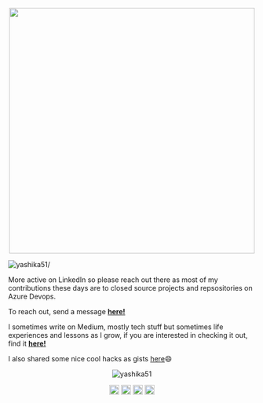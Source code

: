 
<p align="center"> <img src=https://media.giphy.com/media/XxSTiWybZmJ4XNOpIe/giphy.gif width="500"/> </p>


<p align="left"> <img src=https://komarev.com/ghpvc/?username=yashika51 alt=yashika51/> </p>

More active on LinkedIn so please reach out there as most of my contributions these days are to closed source projects and repsositories on Azure Devops.

To reach out, send a message **[here!](https://linkedin.com/in/yashika51)** 

I sometimes write on Medium, mostly tech stuff but sometimes life experiences and lessons as I grow, if you are interested in checking it out, find it **[here!](https://medium.com/@yashika51)**

I also shared some nice cool hacks as gists [here](https://gist.github.com/yashika51):smile:


<p align="center"> <img src=https://github-readme-stats.vercel.app/api?username=yashika51&show_icons=true alt=yashika51 /> </p>

<p align="center">
<a href=https://dev.to/yashika51 target="blank"><img align="center" src=https://cdn.jsdelivr.net/npm/simple-icons@3.0.1/icons/dev-dot-to.svg alt="yashika51" height="20" width="20" /></a>
<a href=https://twitter.com/yashika51 target="blank"><img align="center" src=https://cdn.jsdelivr.net/npm/simple-icons@3.0.1/icons/twitter.svg alt="yashika51" height="20" width="20" /></a>
<a href=https://linkedin.com/in/yashikasharma5174/ target="blank"><img align="center" src=https://cdn.jsdelivr.net/npm/simple-icons@3.0.1/icons/linkedin.svg alt="yashika51" height="20" width="20" /></a>
<a href=https://instagram.com/_yashika_sharma target="blank"><img align="center" src=https://cdn.jsdelivr.net/npm/simple-icons@3.0.1/icons/instagram.svg alt="_yashika_sharma" height="20" width="20" /></a>
</p>
